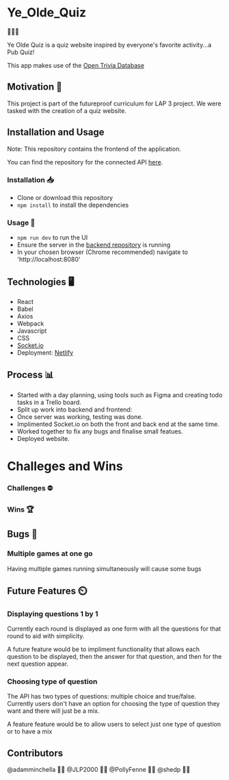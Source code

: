# Ye_Olde_Quiz

:beer::beer::beer:

Ye Olde Quiz is a quiz website inspired by everyone's favorite activity...a Pub Quiz!

This app makes use of the [Open Trivia Database](https://opentdb.com/)

## Motivation :muscle:

This project is part of the futureproof curriculum for LAP 3 project. We were tasked with the creation of a quiz website.

## Installation and Usage

Note: This repository contains the frontend of the application.

You can find the repository for the connected API [here](https://github.com/shedp/YeOldeQuizzBackend).

### Installation :inbox_tray:

- Clone or download this repository
- `npm install` to install the dependencies

### Usage :open_file_folder:

- `npm run dev` to run the UI
- Ensure the server in the [backend repository](https://github.com/shedp/YeOldeQuizzBackend) is running
- In your chosen browser (Chrome recommended) navigate to 'http://localhost:8080'

## Technologies :desktop_computer:

- React
- Babel
- Axios
- Webpack
- Javascript
- CSS
- [Socket.io](https://socket.io/)
- Deployment: [Netlify](https://www.netlify.com/)

## Process :bar_chart:

- Started with a day planning, using tools such as Figma and creating todo tasks in a Trello board.
- Split up work into backend and frontend:
- Once server was working, testing was done.
- Implimented Socket.io on both the front and back end at the same time.
- Worked together to fix any bugs and finalise small featues.
- Deployed website.

# Challeges and Wins

### Challenges :no_entry:

### Wins :trophy:

## Bugs :bug:

### Multiple games at one go

Having multiple games running simultaneously will cause some bugs

## Future Features :timer_clock:

### Displaying questions 1 by 1

Currently each round is displayed as one form with all the questions for that round to aid with simplicity.

A future feature would be to impliment functionality that allows each question to be displayed, then the answer for that question, and then for the next question appear.

### Choosing type of question

The API has two types of questions: multiple choice and true/false. Currently users don't have an option for choosing the type of question they want and there will just be a mix.

A feature feature would be to allow users to select just one type of question or to have a mix

## Contributors

@adamminchella :man_technologist:
@JLP2000 :man_technologist:
@PollyFenne :woman_technologist:
@shedp :man_technologist:
